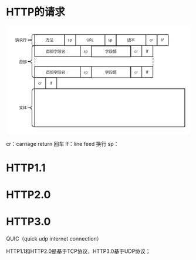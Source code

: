 # HTTP的请求
![title](https://raw.githubusercontent.com/xinjiuyijiu/NoteImages/master/gitnote/2020/07/20/http_request-1595211663915.jpg)

cr：carriage return 回车
lf：line feed 换行
sp：


# HTTP1.1

# HTTP2.0




# HTTP3.0
QUIC（quick udp internet connection）


HTTP1.1和HTTP2.0是基于TCP协议，HTTP3.0基于UDP协议；